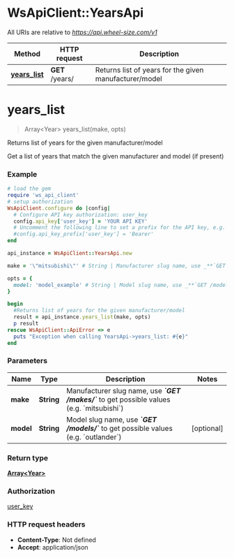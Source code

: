 # WsApiClient::YearsApi

All URIs are relative to *https://api.wheel-size.com/v1*

Method | HTTP request | Description
------------- | ------------- | -------------
[**years_list**](YearsApi.md#years_list) | **GET** /years/ | Returns list of years for the given manufacturer/model


# **years_list**
> Array&lt;Year&gt; years_list(make, opts)

Returns list of years for the given manufacturer/model

Get a list of years that match the given manufacturer and model (if present)

### Example
```ruby
# load the gem
require 'ws_api_client'
# setup authorization
WsApiClient.configure do |config|
  # Configure API key authorization: user_key
  config.api_key['user_key'] = 'YOUR API KEY'
  # Uncomment the following line to set a prefix for the API key, e.g. 'Bearer' (defaults to nil)
  #config.api_key_prefix['user_key'] = 'Bearer'
end

api_instance = WsApiClient::YearsApi.new

make = '\"mitsubishi\"' # String | Manufacturer slug name, use _**`GET /makes/`**_ to get possible values (e.g. `mitsubishi`)

opts = { 
  model: 'model_example' # String | Model slug name, use _**`GET /models/`**_ to get possible values (e.g. `outlander`)
}

begin
  #Returns list of years for the given manufacturer/model
  result = api_instance.years_list(make, opts)
  p result
rescue WsApiClient::ApiError => e
  puts "Exception when calling YearsApi->years_list: #{e}"
end
```

### Parameters

Name | Type | Description  | Notes
------------- | ------------- | ------------- | -------------
 **make** | **String**| Manufacturer slug name, use _**&#x60;GET /makes/&#x60;**_ to get possible values (e.g. &#x60;mitsubishi&#x60;) | 
 **model** | **String**| Model slug name, use _**&#x60;GET /models/&#x60;**_ to get possible values (e.g. &#x60;outlander&#x60;) | [optional] 

### Return type

[**Array&lt;Year&gt;**](Year.md)

### Authorization

[user_key](../README.md#user_key)

### HTTP request headers

 - **Content-Type**: Not defined
 - **Accept**: application/json



